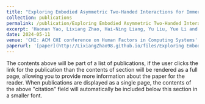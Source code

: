 ```yaml
---
title: "Exploring Embodied Asymmetric Two-Handed Interactions for Immersive Data Exploration"
collection: publications
permalink: /publication/Exploring Embodied Asymmetric Two-Handed Interactions for Immersive Data Exploration
excerpt: 'Haonan Yao, Lixiang Zhao, Hai-Ning Liang, Yu Liu, Yue Li and Lingyun Yu'
date: 2024-05-11
venue: 'CHI: ACM CHI conference on Human Factors in Computing Systems'
paperurl: '[paper](http://LixiangZhao98.github.io/files/Exploring Embodied Asymmetric Two-Handed Interactions for Immersive Data Exploration.pdf)'
---
```


The contents above will be part of a list of publications, if the user clicks the link for the publication than the contents of section will be rendered as a full page, allowing you to provide more information about the paper for the reader. When publications are displayed as a single page, the contents of the above "citation" field will automatically be included below this section in a smaller font.

